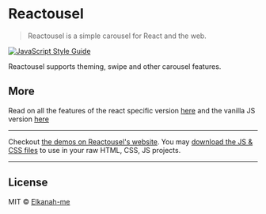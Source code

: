 # Reactousel

> Reactousel is a simple carousel for React and the web.

[![JavaScript Style Guide](https://img.shields.io/badge/code_style-standard-brightgreen.svg)](https://standardjs.com)

Reactousel supports theming, swipe and other carousel features.

## More
Read on all the features of the react specific version [here](https://github.com/Elkanah-me/reactousel/tree/master/react) and the vanilla JS version [here](https://github.com/Elkanah-me/reactousel/tree/master/web)

<hr />

Checkout [the demos on Reactousel's website](https://reactousel.web.app/demos). You may [download the JS & CSS files](https://reactousel.web.app/download) to use in your raw HTML, CSS, JS projects.

<hr />

## License

MIT © [Elkanah-me](https://github.com/Elkanah-me)
